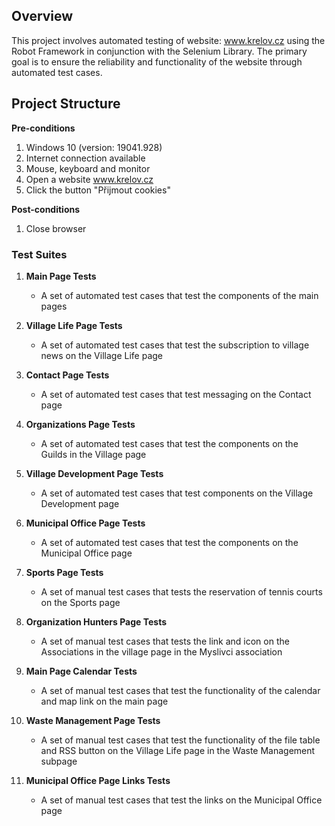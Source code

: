 ## Overview
This project involves automated testing of website: www.krelov.cz using the Robot Framework in conjunction with the Selenium Library.
The primary goal is to ensure the reliability and functionality of the website through automated test cases.

## Project Structure

**Pre-conditions**  
1. Windows 10 (version: 19041.928) 
2. Internet connection available 
3. Mouse, keyboard and monitor  
4. Open a website www.krelov.cz
5. Click the button "Přijmout cookies" 

**Post-conditions**
1. Close browser

### Test Suites
1. **Main Page Tests**
   - A set of automated test cases that test the components of the main pages

2. **Village Life Page Tests**
   - A set of automated test cases that test the subscription to village news on the Village Life page

3. **Contact Page Tests**
   - A set of automated test cases that test messaging on the Contact page

4. **Organizations Page Tests**
   - A set of automated test cases that test the components on the Guilds in the Village page

5. **Village Development Page Tests**
   - A set of automated test cases that test components on the Village Development page
  
6. **Municipal Office Page Tests**
   - A set of automated test cases that test the components on the Municipal Office page

7. **Sports Page Tests**
   - A set of manual test cases that tests the reservation of tennis courts on the Sports page
  
8. **Organization Hunters Page Tests**
   - A set of manual test cases that tests the link and icon on the Associations in the village page in the Myslivci association
  
9. **Main Page Calendar Tests**
   - A set of manual test cases that test the functionality of the calendar and map link on the main page

10. **Waste Management Page Tests**
    - A set of manual test cases that test the functionality of the file table and RSS button on the Village Life page in the Waste Management subpage

11. **Municipal Office Page Links Tests**
    - A set of manual test cases that test the links on the Municipal Office page
